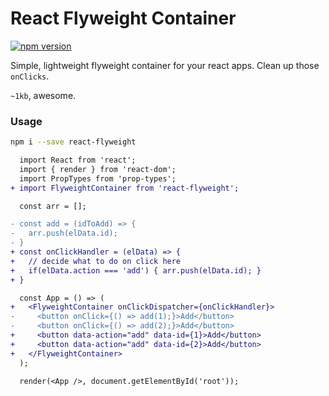 # React Flyweight Container

[![npm version](https://badge.fury.io/js/react-flyweight.svg)](https://badge.fury.io/js/react-flyweight)

Simple, lightweight flyweight container for your react apps.
Clean up those `onClicks`.

`~1kb`, awesome.

### Usage

```bash
npm i --save react-flyweight
```

```diff
  import React from 'react';
  import { render } from 'react-dom';
  import PropTypes from 'prop-types';
+ import FlyweightContainer from 'react-flyweight';

  const arr = [];

- const add = (idToAdd) => {
-   arr.push(elData.id);
- }
+ const onClickHandler = (elData) => {
+   // decide what to do on click here
+   if(elData.action === 'add') { arr.push(elData.id); }
+ }

  const App = () => (
+   <FlyweightContainer onClickDispatcher={onClickHandler}>
-     <button onClick={() => add(1);}>Add</button>
-     <button onClick={() => add(2);}>Add</button>
+     <button data-action="add" data-id={1}>Add</button>
+     <button data-action="add" data-id={2}>Add</button>
+   </FlyweightContainer>
  );

  render(<App />, document.getElementById('root'));
```
